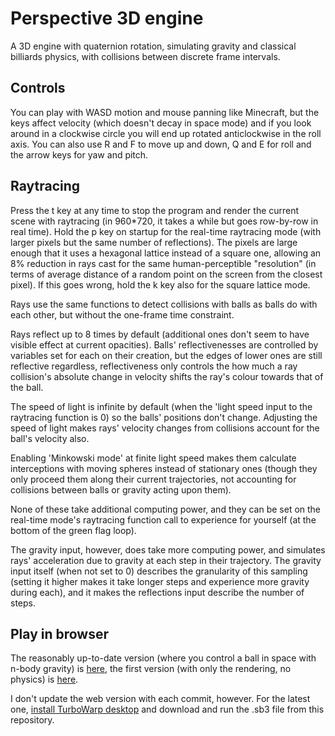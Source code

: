 # Perspective 3D engine
A 3D engine with quaternion rotation, simulating gravity and classical billiards physics, with collisions between discrete frame intervals.

## Controls
You can play with WASD motion and mouse panning like Minecraft, but the keys affect velocity (which doesn't decay in space mode) and if you look around in a clockwise circle you will end up rotated anticlockwise in the roll axis. You can also use R and F to move up and down, Q and E for roll and the arrow keys for yaw and pitch.

## Raytracing
Press the t key at any time to stop the program and render the current scene with raytracing (in 960\*720, it takes a while but goes row-by-row in real time). Hold the p key on startup for the real-time raytracing mode (with larger pixels but the same number of reflections). The pixels are large enough that it uses a hexagonal lattice instead of a square one, allowing an 8% reduction in rays cast for the same human-perceptible "resolution" (in terms of average distance of a random point on the screen from the closest pixel). If this goes wrong, hold the k key also for the square lattice mode. 

Rays use the same functions to detect collisions with balls as balls do with each other, but without the one-frame time constraint.

Rays reflect up to 8 times by default (additional ones don't seem to have visible effect at current opacities). Balls' reflectivenesses are controlled by variables set for each on their creation, but the edges of lower ones are still reflective regardless, reflectiveness only controls the how much a ray collision's absolute change in velocity shifts the ray's colour towards that of the ball.

The speed of light is infinite by default (when the 'light speed input to the raytracing function is 0) so the balls' positions don't change. Adjusting the speed of light makes rays' velocity changes from collisions account for the ball's velocity also.

Enabling 'Minkowski mode' at finite light speed makes them calculate interceptions with moving spheres instead of stationary ones (though they only proceed them along their current trajectories, not accounting for collisions between balls or gravity acting upon them).

None of these take additional computing power, and they can be set on the real-time mode's raytracing function call to experience for yourself (at the bottom of the green flag loop).

The gravity input, however, does take more computing power, and simulates rays' acceleration due to gravity at each step in their trajectory. The gravity input itself (when not set to 0) describes the granularity of this sampling (setting it higher makes it take longer steps and experience more gravity during each), and it makes the reflections input describe the number of steps.  

## Play in browser
The reasonably up-to-date version (where you control a ball in space with n-body gravity) is [here](https://turbowarp.org/574159176/fullscreen), the first version (with only the rendering, no physics) is [here](https://turbowarp.org/575040192/fullscreen).

I don't update the web version with each commit, however. For the latest one, [install TurboWarp desktop](https://turbowarp.org/desktop) and download and run the .sb3 file from this repository.

